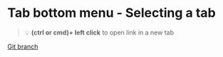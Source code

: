 # Tab bottom menu - Selecting a tab 


> :bulb: **(ctrl or cmd)+ left click** to open link in a new tab 

[Git branch](https://github.com/codiku/react-native-todolist/tree/007-EN-tab-bottom-menu)